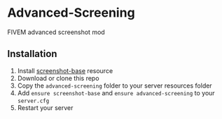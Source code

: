 # Advanced-Screening
FIVEM advanced screenshot mod

## Installation
1. Install [screenshot-base](https://github.com/citizenfx/screenshot-basic) resource
2. Download or clone this repo
3. Copy the `advanced-screening` folder to your server resources folder
4. Add `ensure screenshot-base` and `ensure advanced-screening` to your `server.cfg`
5. Restart your server
